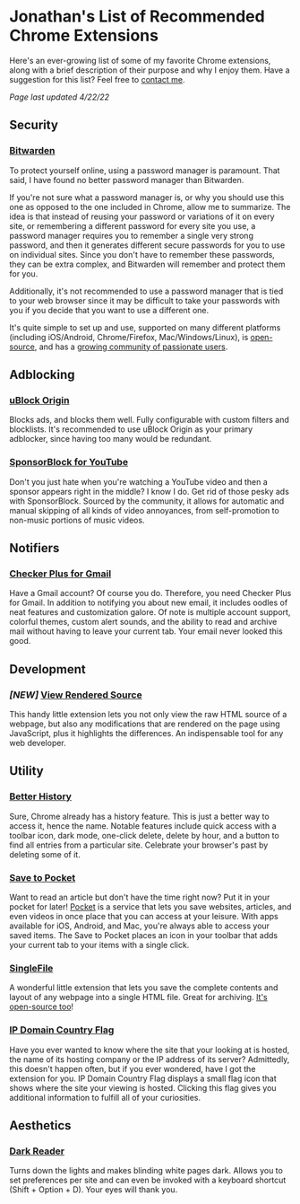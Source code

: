 # Jonathan's List of Recommended Chrome Extensions

Here's an ever-growing list of some of my favorite Chrome extensions, along with a brief description of their purpose and why I enjoy them. Have a suggestion for this list? Feel free to [contact me](https://github.com/scheiber).

_Page last updated 4/22/22_

## Security

### [Bitwarden](https://bitwarden.com/)

To protect yourself online, using a password manager is paramount. That said, I have found no better password manager than Bitwarden.

If you're not sure what a password manager is, or why you should use this one as opposed to the one included in Chrome, allow me to summarize. The idea is that instead of reusing your password or variations of it on every site, or remembering a different password for every site you use, a password manager requires you to remember a single very strong password, and then it generates different secure passwords for you to use on individual sites. Since you don't have to remember these passwords, they can be extra complex, and Bitwarden will remember and protect them for you.

Additionally, it's not recommended to use a password manager that is tied to your web browser since it may be difficult to take your passwords with you if you decide that you want to use a different one.

It's quite simple to set up and use, supported on many different platforms (including iOS/Android, Chrome/Firefox, Mac/Windows/Linux), is [open-source](https://github.com/bitwarden), and has a [growing community of passionate users](http://www.reddit.com/r/bitwarden).

## Adblocking

### [uBlock Origin](https://chrome.google.com/webstore/detail/ublock-origin/cjpalhdlnbpafiamejdnhcphjbkeiagm)

Blocks ads, and blocks them well. Fully configurable with custom filters and blocklists. It's recommended to use uBlock Origin as your primary adblocker, since having too many would be redundant.

### [SponsorBlock for YouTube](https://chrome.google.com/webstore/detail/sponsorblock-for-youtube/mnjggcdmjocbbbhaepdhchncahnbgone)

Don't you just hate when you're watching a YouTube video and then a sponsor appears right in the middle? I know I do. Get rid of those pesky ads with SponsorBlock. Sourced by the community, it allows for automatic and manual skipping of all kinds of video annoyances, from self-promotion to non-music portions of music videos.

## Notifiers

### [Checker Plus for Gmail](https://chrome.google.com/webstore/detail/checker-plus-for-gmail/oeopbcgkkoapgobdbedcemjljbihmemj)

Have a Gmail account? Of course you do. Therefore, you need Checker Plus for Gmail. In addition to notifying you about new email, it includes oodles of neat features and customization galore. Of note is multiple account support, colorful themes, custom alert sounds, and the ability to read and archive mail without having to leave your current tab. Your email never looked this good.

## Development

### ***[NEW]*** [View Rendered Source](https://chrome.google.com/webstore/detail/view-rendered-source/ejgngohbdedoabanmclafpkoogegdpob/)

This handy little extension lets you not only view the raw HTML source of a webpage, but also any modifications that are rendered on the page using JavaScript, plus it highlights the differences. An indispensable tool for any web developer.

## Utility

### [Better History](https://chrome.google.com/webstore/detail/better-history/egehpkpgpgooebopjihjmnpejnjafefi)

Sure, Chrome already has a history feature. This is just a better way to access it, hence the name. Notable features include quick access with a toolbar icon, dark mode, one-click delete, delete by hour, and a button to find all entries from a particular site. Celebrate your browser's past by deleting some of it.

### [Save to Pocket](https://chrome.google.com/webstore/detail/save-to-pocket/niloccemoadcdkdjlinkgdfekeahmflj)

Want to read an article but don't have the time right now? Put it in your pocket for later! [Pocket](https://getpocket.com/) is a service that lets you save websites, articles, and even videos in once place that you can access at your leisure. With apps available for iOS, Android, and Mac, you're always able to access your saved items. The Save to Pocket places an icon in your toolbar that adds your current tab to your items with a single click.

### [SingleFile](https://chrome.google.com/webstore/detail/singlefile/mpiodijhokgodhhofbcjdecpffjipkle)

A wonderful little extension that lets you save the complete contents and layout of any webpage into a single HTML file. Great for archiving. [It's open-source too](https://github.com/gildas-lormeau/SingleFile)!

### [IP Domain Country Flag](https://chrome.google.com/webstore/detail/ip-domain-country-flag/mlpapfcfoakknnhkfpencomejbcecdfp)

Have you ever wanted to know where the site that your looking at is hosted, the name of its hosting company or the IP address of its server? Admittedly, this doesn't happen often, but if you ever wondered, have I got the extension for you. IP Domain Country Flag displays a small flag icon that shows where the site your viewing is hosted. Clicking this flag gives you additional information to fulfill all of your curiosities.

## Aesthetics

### [Dark Reader](https://chrome.google.com/webstore/detail/dark-reader/eimadpbcbfnmbkopoojfekhnkhdbieeh)

Turns down the lights and makes blinding white pages dark. Allows you to set preferences per site and can even be invoked with a keyboard shortcut (Shift + Option + D). Your eyes will thank you.
